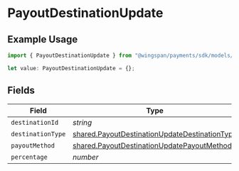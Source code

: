 # PayoutDestinationUpdate

## Example Usage

```typescript
import { PayoutDestinationUpdate } from "@wingspan/payments/sdk/models/shared";

let value: PayoutDestinationUpdate = {};
```

## Fields

| Field                                                                                                                 | Type                                                                                                                  | Required                                                                                                              | Description                                                                                                           |
| --------------------------------------------------------------------------------------------------------------------- | --------------------------------------------------------------------------------------------------------------------- | --------------------------------------------------------------------------------------------------------------------- | --------------------------------------------------------------------------------------------------------------------- |
| `destinationId`                                                                                                       | *string*                                                                                                              | :heavy_minus_sign:                                                                                                    | N/A                                                                                                                   |
| `destinationType`                                                                                                     | [shared.PayoutDestinationUpdateDestinationType](../../../sdk/models/shared/payoutdestinationupdatedestinationtype.md) | :heavy_minus_sign:                                                                                                    | N/A                                                                                                                   |
| `payoutMethod`                                                                                                        | [shared.PayoutDestinationUpdatePayoutMethod](../../../sdk/models/shared/payoutdestinationupdatepayoutmethod.md)       | :heavy_minus_sign:                                                                                                    | N/A                                                                                                                   |
| `percentage`                                                                                                          | *number*                                                                                                              | :heavy_minus_sign:                                                                                                    | N/A                                                                                                                   |
